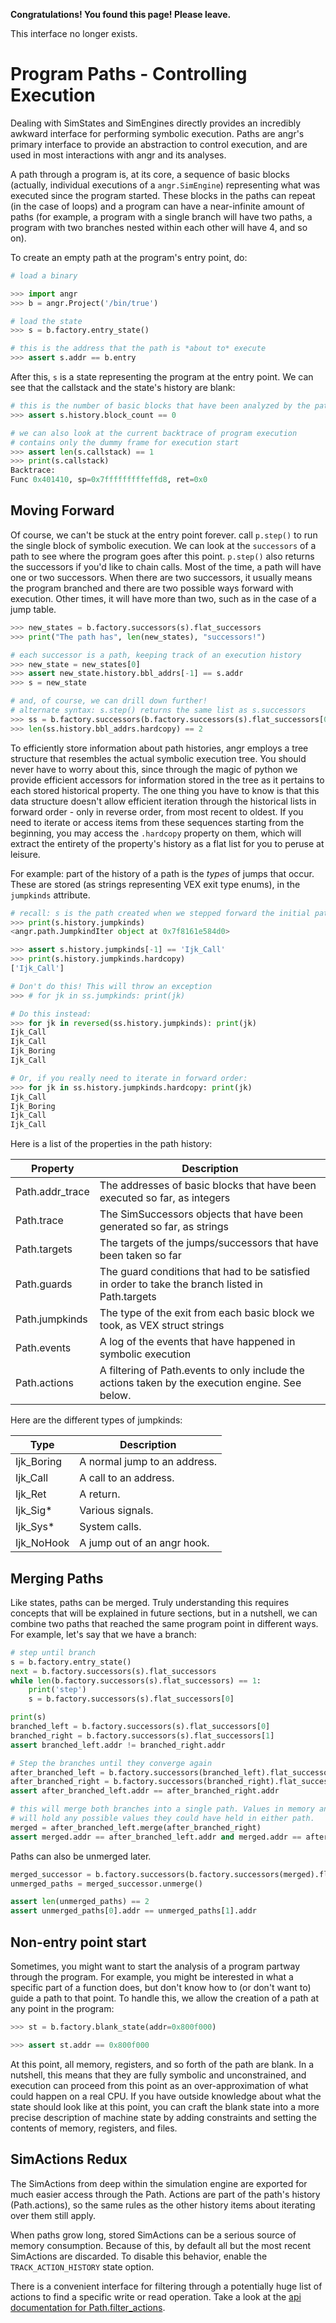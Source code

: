 **Congratulations! You found this page! Please leave.**

This interface no longer exists.

Program Paths - Controlling Execution
=====================================

Dealing with SimStates and SimEngines directly provides an incredibly awkward interface for performing symbolic execution.
Paths are angr's primary interface to provide an abstraction to control execution, and are used in most interactions with angr and its analyses.

A path through a program is, at its core, a sequence of basic blocks (actually, individual executions of a `angr.SimEngine`) representing what was executed since the program started.
These blocks in the paths can repeat (in the case of loops) and a program can have a near-infinite amount of paths (for example, a program with a single branch will have two paths, a program with two branches nested within each other will have 4, and so on).

To create an empty path at the program's entry point, do:

```python
# load a binary

>>> import angr
>>> b = angr.Project('/bin/true')

# load the state
>>> s = b.factory.entry_state()

# this is the address that the path is *about to* execute
>>> assert s.addr == b.entry
```

After this, `s` is a state representing the program at the entry point.
We can see that the callstack and the state's history are blank:

```python
# this is the number of basic blocks that have been analyzed by the path
>>> assert s.history.block_count == 0

# we can also look at the current backtrace of program execution
# contains only the dummy frame for execution start
>>> assert len(s.callstack) == 1
>>> print(s.callstack)
Backtrace:
Func 0x401410, sp=0x7fffffffffeffd8, ret=0x0
```

## Moving Forward

Of course, we can't be stuck at the entry point forever. call `p.step()` to run the single block of symbolic execution.
We can look at the `successors` of a path to see where the program goes after this point. `p.step()` also returns the successors if you'd like to chain calls.
Most of the time, a path will have one or two successors. When there are two successors, it usually means the program branched and there are two possible ways forward with execution. Other times, it will have more than two, such as in the case of a jump table.

```python
>>> new_states = b.factory.successors(s).flat_successors
>>> print("The path has", len(new_states), "successors!")

# each successor is a path, keeping track of an execution history
>>> new_state = new_states[0]
>>> assert new_state.history.bbl_addrs[-1] == s.addr
>>> s = new_state

# and, of course, we can drill down further!
# alternate syntax: s.step() returns the same list as s.successors
>>> ss = b.factory.successors(b.factory.successors(s).flat_successors[0]).flat_successors[0]
>>> len(ss.history.bbl_addrs.hardcopy) == 2
```

To efficiently store information about path histories, angr employs a tree structure that resembles the actual symbolic execution tree.
You should never have to worry about this, since through the magic of python we provide efficient accessors for information stored in the tree as it pertains to each stored historical property.
The one thing you have to know is that this data structure doesn't allow efficient iteration through the historical lists in forward order - only in reverse order, from most recent to oldest.
If you need to iterate or access items from these sequences starting from the beginning, you may access the `.hardcopy` property on them, which will extract the entirety of the property's history as a flat list for you to peruse at leisure.

For example: part of the history of a path is the *types* of jumps that occur.
These are stored (as strings representing VEX exit type enums), in the `jumpkinds` attribute.

```python
# recall: s is the path created when we stepped forward the initial path once
>>> print(s.history.jumpkinds)
<angr.path.JumpkindIter object at 0x7f8161e584d0>

>>> assert s.history.jumpkinds[-1] == 'Ijk_Call'
>>> print(s.history.jumpkinds.hardcopy)
['Ijk_Call']

# Don't do this! This will throw an exception
>>> # for jk in ss.jumpkinds: print(jk)

# Do this instead:
>>> for jk in reversed(ss.history.jumpkinds): print(jk)
Ijk_Call
Ijk_Call
Ijk_Boring
Ijk_Call

# Or, if you really need to iterate in forward order:
>>> for jk in ss.history.jumpkinds.hardcopy: print(jk)
Ijk_Call
Ijk_Boring
Ijk_Call
Ijk_Call
```

Here is a list of the properties in the path history:

| Property        | Description |
|-----------------|-------------|
| Path.addr_trace | The addresses of basic blocks that have been executed so far, as integers |
| Path.trace      | The SimSuccessors objects that have been generated so far, as strings |
| Path.targets    | The targets of the jumps/successors that have been taken so far |
| Path.guards     | The guard conditions that had to be satisfied in order to take the branch listed in Path.targets |
| Path.jumpkinds  | The type of the exit from each basic block we took, as VEX struct strings |
| Path.events     | A log of the events that have happened in symbolic execution |
| Path.actions    | A filtering of Path.events to only include the actions taken by the execution engine. See below. |

Here are the different types of jumpkinds:

| Type       | Description |
|------------|-------------|
| Ijk_Boring | A normal jump to an address. |
| Ijk_Call   | A call to an address. |
| Ijk_Ret    | A return. |
| Ijk_Sig*   | Various signals. |
| Ijk_Sys*   | System calls. |
| Ijk_NoHook | A jump out of an angr hook. |

## Merging Paths

Like states, paths can be merged.
Truly understanding this requires concepts that will be explained in future sections, but in a nutshell, we can combine two paths that reached the same program point in different ways.
For example, let's say that we have a branch:

```python
# step until branch
s = b.factory.entry_state()
next = b.factory.successors(s).flat_successors
while len(b.factory.successors(s).flat_successors) == 1:
    print('step')
    s = b.factory.successors(s).flat_successors[0]

print(s)
branched_left = b.factory.successors(s).flat_successors[0]
branched_right = b.factory.successors(s).flat_successors[1]
assert branched_left.addr != branched_right.addr

# Step the branches until they converge again
after_branched_left = b.factory.successors(branched_left).flat_successors[0]
after_branched_right = b.factory.successors(branched_right).flat_successors[0]
assert after_branched_left.addr == after_branched_right.addr

# this will merge both branches into a single path. Values in memory and registers
# will hold any possible values they could have held in either path.
merged = after_branched_left.merge(after_branched_right)
assert merged.addr == after_branched_left.addr and merged.addr == after_branched_right.addr
```

Paths can also be unmerged later.

```python
merged_successor = b.factory.successors(b.factory.successors(merged).flat_successor)[0]).flat_successors[0]
unmerged_paths = merged_successor.unmerge()

assert len(unmerged_paths) == 2
assert unmerged_paths[0].addr == unmerged_paths[1].addr
```

## Non-entry point start

Sometimes, you might want to start the analysis of a program partway through the program.
For example, you might be interested in what a specific part of a function does, but don't know how to (or don't want to) guide a path to that point.
To handle this, we allow the creation of a path at any point in the program:

```python
>>> st = b.factory.blank_state(addr=0x800f000)

>>> assert st.addr == 0x800f000
```

At this point, all memory, registers, and so forth of the path are blank. In a nutshell, this means that they are fully symbolic and unconstrained, and execution can proceed from this point as an over-approximation of what could happen on a real CPU. If you have outside knowledge about what the state should look like at this point, you can craft the blank state into a more precise description of machine state by adding constraints and setting the contents of memory, registers, and files.

## SimActions Redux

The SimActions from deep within the simulation engine are exported for much easier access through the Path. Actions are part of the path's history (Path.actions), so the same rules as the other history items about iterating over them still apply.

When paths grow long, stored SimActions can be a serious source of memory consumption. Because of this, by default all but the most recent SimActions are discarded. To disable this behavior, enable the `TRACK_ACTION_HISTORY` state option.

There is a convenient interface for filtering through a potentially huge list of actions to find a specific write or read operation. Take a look at the [api documentation for Path.filter_actions](http://angr.io/api-doc/angr.html#angr.path.Path.filter_actions).
